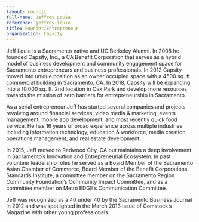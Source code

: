 ```yaml
---
layout: council
full-name: Jeffrey Louie
reference: jeffrey-louie
title: Founder/Entrepreneur
organization: Capsity
---
```


<p>Jeff Louie is a Sacramento native and UC Berkeley Alumni. In 2008 he founded Capsity, Inc., a CA Benefit Corporation that serves as a hybrid model of business development and community engagement space for Sacramento entrepreneurs and business professionals. In 2012 Capsity moved into unique position as an owner occupied space with a 4500 sq. ft. commercial building in Sacramento, CA. In 2018, Capsity will be expanding into a 10,000 sq. ft. 2nd location in Oak Park and develop more resources towards the mission of zero barriers for entrepreneurship in Sacramento.</p>
<p>As a serial entrepreneur Jeff has started several companies and projects revolving around financial services, video media & marketing, events management, mobile app development, and most recently quick food service. He has 16 years of broad experience across multiple industries including information technology, education & workforce, media creation, operations management, and real estate development.</p>
<p>In 2015, Jeff moved to Redwood City, CA but maintains a deep involvement in Sacramento’s Innovation and Entrepreneurial Ecosystem. In past volunteer leadership roles he served as a Board Member of the Sacramento Asian Chamber of Commerce, Board Member of the Benefit Corporations Standards Institute, a committee member on the Sacramento Region Community Foundation’s Community Impact Committee, and as a committee member on Metro EDGE’s Communication Committee.</p>
<p>Jeff was recognized as a 40 under 40 by the Sacramento Business Journal in 2012 and was spotlighted in the March 2013 issue of Comstock’s Magazine with other young professionals.</p>
